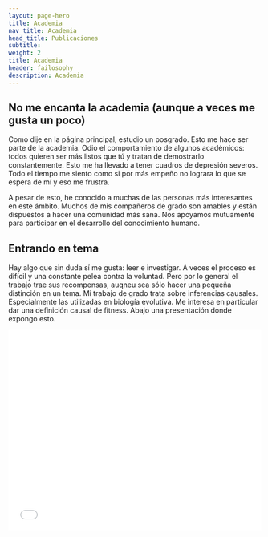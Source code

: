 ```yaml
---
layout: page-hero
title: Academia
nav_title: Academia
head_title: Publicaciones
subtitle: 
weight: 2
title: Academia
header: failosophy
description: Academia
---
```


## No me encanta la academia (aunque a veces me gusta un poco)

Como dije en la página principal, estudio un posgrado. Esto me hace ser parte de la academia. Odio el comportamiento de algunos académicos: todos quieren ser más listos que tú y tratan de demostrarlo constantemente. Esto me ha llevado a tener cuadros de depresión severos. Todo el tiempo me siento como si por más empeño no lograra lo que se espera de mí y eso me frustra.

A pesar de esto, he conocido a muchas de las personas más interesantes en este ámbito. Muchos de mis compañeros de grado son amables y están dispuestos a hacer una comunidad más sana. Nos apoyamos mutuamente para participar en el desarrollo del conocimiento humano.

## Entrando en tema

Hay algo que sin duda sí me gusta: leer e investigar. A veces el proceso es difícil y una constante pelea contra la voluntad. Pero por lo general el trabajo trae sus recompensas, auqneu sea sólo hacer una pequeña distinción en un tema. Mi trabajo de grado trata sobre inferencias causales. Especialmente las utilizadas en biología evolutiva. Me interesa en particular dar una definición causal de fitness. Abajo una presentación donde expongo esto.

 <embed src="/failosophy/assets/images/output.pdf" type="application/pdf" width="100%" height="400" />
